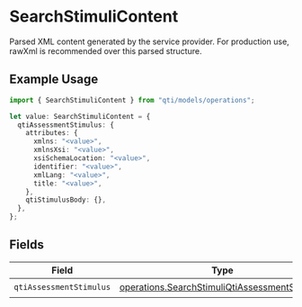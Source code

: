 # SearchStimuliContent

Parsed XML content generated by the service provider. For production use, rawXml is recommended over this parsed structure.

## Example Usage

```typescript
import { SearchStimuliContent } from "qti/models/operations";

let value: SearchStimuliContent = {
  qtiAssessmentStimulus: {
    attributes: {
      xmlns: "<value>",
      xmlnsXsi: "<value>",
      xsiSchemaLocation: "<value>",
      identifier: "<value>",
      xmlLang: "<value>",
      title: "<value>",
    },
    qtiStimulusBody: {},
  },
};
```

## Fields

| Field                                                                                                          | Type                                                                                                           | Required                                                                                                       | Description                                                                                                    |
| -------------------------------------------------------------------------------------------------------------- | -------------------------------------------------------------------------------------------------------------- | -------------------------------------------------------------------------------------------------------------- | -------------------------------------------------------------------------------------------------------------- |
| `qtiAssessmentStimulus`                                                                                        | [operations.SearchStimuliQtiAssessmentStimulus](../../models/operations/searchstimuliqtiassessmentstimulus.md) | :heavy_check_mark:                                                                                             | N/A                                                                                                            |